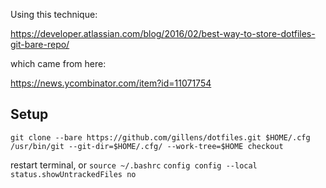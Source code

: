 Using this technique:

https://developer.atlassian.com/blog/2016/02/best-way-to-store-dotfiles-git-bare-repo/

which came from here:

https://news.ycombinator.com/item?id=11071754


## Setup
```
git clone --bare https://github.com/gillens/dotfiles.git $HOME/.cfg
/usr/bin/git --git-dir=$HOME/.cfg/ --work-tree=$HOME checkout
```
restart terminal, or `source ~/.bashrc`
`config config --local status.showUntrackedFiles no`
